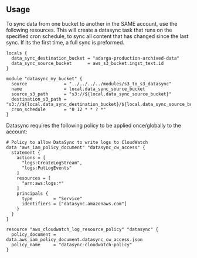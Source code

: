 ## Usage

To sync data from one bucket to another in the SAME account, use the following resources. This will create a datasync task that runs on the specified cron schedule, to sync all content that has changed since the last sync. If its the first time, a full sync is preformed.

```
locals {
  data_sync_destination_bucket = "adarga-production-archived-data"
  data_sync_source_bucket      = aws_s3_bucket.ingst_text.id
}

module "datasync_my_bucket" {
  source              = "../../../../modules/s3_to_s3_datasync"
  name                = local.data_sync_source_bucket
  source_s3_path      = "s3://${local.data_sync_source_bucket}"
  destination_s3_path = "s3://${local.data_sync_destination_bucket}/${local.data_sync_source_bucket}"
  cron_schedule       = "0 12 * * ? *"
}
```

Datasync requires the following policy to be applied once/globally to the account:

```
# Policy to allow DataSync to write logs to CloudWatch
data "aws_iam_policy_document" "datasync_cw_access" {
  statement {
    actions = [
      "logs:CreateLogStream",
      "logs:PutLogEvents"
    ]
    resources = [
      "arn:aws:logs:*"
    ]
    principals {
      type        = "Service"
      identifiers = ["datasync.amazonaws.com"]
    }
  }
}

resource "aws_cloudwatch_log_resource_policy" "datasync" {
  policy_document = data.aws_iam_policy_document.datasync_cw_access.json
  policy_name     = "datasync-cloudwatch-policy"
}
```